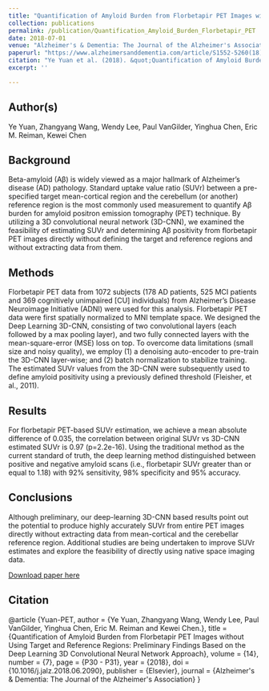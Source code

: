 ```yaml
---
title: "Quantification of Amyloid Burden from Florbetapir PET Images without Using Target and Reference Regions: Preliminary Findings Based on the Deep Learning 3D Convolutional Neural Network Approach"
collection: publications
permalink: /publication/Quantification_Amyloid_Burden_Florbetapir_PET
date: 2018-07-01
venue: "Alzheimer's & Dementia: The Journal of the Alzheimer's Association"
paperurl: "https://www.alzheimersanddementia.com/article/S1552-5260(18)32262-3/fulltext"
citation: "Ye Yuan et al. (2018). &quot;Quantification of Amyloid Burden from Florbetapir PET Images without Using Target and Reference Regions: Preliminary Findings Based on the Deep Learning 3D Convolutional Neural Network Approach.&quot; <i>Alzheimer's & Dementia: The Journal of the Alzheimer's Association</i>. Volume 14, Issue 7, P31."
excerpt: ''

---
```

## Author(s)
Ye Yuan, Zhangyang Wang, Wendy Lee, Paul VanGilder, Yinghua Chen, Eric M. Reiman, Kewei Chen

## Background
Beta-amyloid (Aβ) is widely viewed as a major hallmark of Alzheimer’s disease (AD) pathology. Standard uptake value ratio (SUVr) between a pre-specified target mean-cortical region and the cerebellum (or another) reference region is the most commonly used measurement to quantify Aβ burden for amyloid positron emission tomography (PET) technique. By utilizing a 3D convolutional neural network (3D-CNN), we examined the feasibility of estimating SUVr and determining Aβ positivity from florbetapir PET images directly without defining the target and reference regions and without extracting data from them.

## Methods
Florbetapir PET data from 1072 subjects (178 AD patients, 525 MCI patients and 369 cognitively unimpaired [CU] individuals) from Alzheimer’s Disease Neuroimage Initiative (ADNI) were used for this analysis. Florbetapir PET data were first spatially normalized to MNI template space. We designed the Deep Learning 3D-CNN, consisting of two convolutional layers (each followed by a max pooling layer), and two fully connected layers with the mean-square-error (MSE) loss on top. To overcome data limitations (small size and noisy quality), we employ (1) a denoising auto-encoder to pre-train the 3D-CNN layer-wise; and (2) batch normalization to stabilize training. The estimated SUVr values from the 3D-CNN were subsequently used to define amyloid positivity using a previously defined threshold (Fleisher, et al., 2011).

## Results
For florbetapir PET-based SUVr estimation, we achieve a mean absolute difference of 0.035, the correlation between original SUVr vs 3D-CNN estimated SUVr is 0.97 (p=2.2e-16). Using the traditional method as the current standard of truth, the deep learning method distinguished between positive and negative amyloid scans (i.e., florbetapir SUVr greater than or equal to 1.18) with 92% sensitivity, 98% specificity and 95% accuracy.

## Conclusions
Although preliminary, our deep-learning 3D-CNN based results point out the potential to produce highly accurately SUVr from entire PET images directly without extracting data from mean-cortical and the cerebellar reference region. Additional studies are being undertaken to improve SUVr estimates and explore the feasibility of directly using native space imaging data.

[Download paper here](https://doi.org/10.1016/j.jalz.2018.06.2090)

## Citation
@article {Yuan-PET,
	author = {Ye Yuan, Zhangyang Wang, Wendy Lee, Paul VanGilder, Yinghua Chen, Eric M. Reiman and Kewei Chen.},
	title = {Quantification of Amyloid Burden from Florbetapir PET Images without Using Target and Reference Regions: Preliminary Findings Based on the Deep Learning 3D Convolutional Neural Network Approach},
	volume = {14},
	number = {7},
	page = {P30 - P31},
	year = {2018},
	doi = {10.1016/j.jalz.2018.06.2090},
	publisher = {Elsevier},
	journal = {Alzheimer's & Dementia: The Journal of the Alzheimer's Association}
}